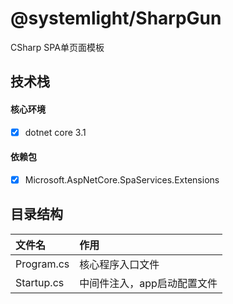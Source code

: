 # @systemlight/SharpGun

CSharp SPA单页面模板

## 技术栈

#### 核心环境

- [x] dotnet core 3.1

#### 依赖包

- [x] Microsoft.AspNetCore.SpaServices.Extensions

## 目录结构

|  文件名   | 作用  |
|  :----  | :----  |
| Program.cs  | 核心程序入口文件 |
| Startup.cs  | 中间件注入，app启动配置文件 |
